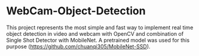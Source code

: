 # WebCam-Object-Detection
  This project represents the most simple and fast way to implement real time object detection 
in video and webcam with OpenCV and combination of Single Shot Detector with MobileNet. A pretrained
model was used for this purpose (https://github.com/chuanqi305/MobileNet-SSD). 

